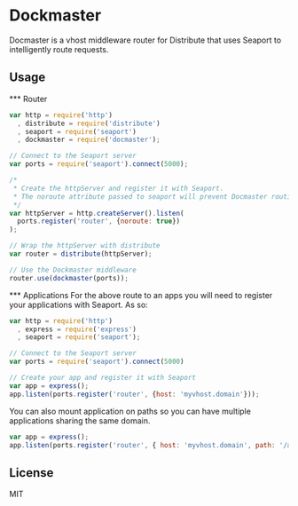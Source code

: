 Dockmaster
==========

Docmaster is a vhost middleware router for Distribute that uses Seaport to intelligently route requests.

Usage
-------

*** Router
```js
var http = require('http')
  , distribute = require('distribute')
  , seaport = require('seaport')
  , dockmaster = require('docmaster');

// Connect to the Seaport server
var ports = require('seaport').connect(5000);

/*
 * Create the httpServer and register it with Seaport. 
 * The noroute attribute passed to seaport will prevent Docmaster routing to it's self.
 */
var httpServer = http.createServer().listen(
  ports.register('router', {noroute: true})
);

// Wrap the httpServer with distribute
var router = distribute(httpServer);

// Use the Dockmaster middleware
router.use(dockmaster(ports));
```

*** Applications
For the above route to an apps you will need to register your applications with Seaport. As so:

```js
var http = require('http')
  , express = require('express')
  , seaport = require('seaport');

// Connect to the Seaport server
var ports = require('seaport').connect(5000)

// Create your app and register it with Seaport
var app = express();
app.listen(ports.register('router', {host: 'myvhost.domain'}));
```

You can also mount application on paths so you can have multiple applications sharing the same domain.

```js
var app = express();
app.listen(ports.register('router', { host: 'myvhost.domain', path: '/admin' }));
```

License
-------

MIT
